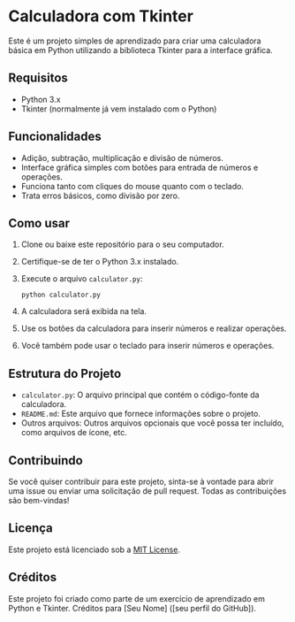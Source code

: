 # Calculadora com Tkinter

Este é um projeto simples de aprendizado para criar uma calculadora básica em Python utilizando a biblioteca Tkinter para a interface gráfica.

## Requisitos

- Python 3.x
- Tkinter (normalmente já vem instalado com o Python)

## Funcionalidades

- Adição, subtração, multiplicação e divisão de números.
- Interface gráfica simples com botões para entrada de números e operações.
- Funciona tanto com cliques do mouse quanto com o teclado.
- Trata erros básicos, como divisão por zero.

## Como usar

1. Clone ou baixe este repositório para o seu computador.
2. Certifique-se de ter o Python 3.x instalado.
3. Execute o arquivo `calculator.py`:

    ```
    python calculator.py
    ```

4. A calculadora será exibida na tela.
5. Use os botões da calculadora para inserir números e realizar operações.
6. Você também pode usar o teclado para inserir números e operações.

## Estrutura do Projeto

- `calculator.py`: O arquivo principal que contém o código-fonte da calculadora.
- `README.md`: Este arquivo que fornece informações sobre o projeto.
- Outros arquivos: Outros arquivos opcionais que você possa ter incluído, como arquivos de ícone, etc.

## Contribuindo

Se você quiser contribuir para este projeto, sinta-se à vontade para abrir uma issue ou enviar uma solicitação de pull request. Todas as contribuições são bem-vindas!

## Licença

Este projeto está licenciado sob a [MIT License](LICENSE).

## Créditos

Este projeto foi criado como parte de um exercício de aprendizado em Python e Tkinter. Créditos para [Seu Nome] ([seu perfil do GitHub]).

